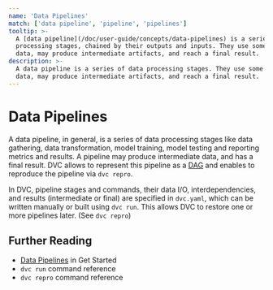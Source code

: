 ```yaml
---
name: 'Data Pipelines'
match: ['data pipeline', 'pipeline', 'pipelines']
tooltip: >-
  A [data pipeline](/doc/user-guide/concepts/data-pipelines) is a series of data
  processing stages, chained by their outputs and inputs. They use some initial
  data, may produce intermediate artifacts, and reach a final result.
description: >-
  A data pipeline is a series of data processing stages. They use some initial
  data, may produce intermediate artifacts, and reach a final result.
---
```


<!-- keywords: data pipeline, machine learning pipeline, devops for data science, devops for machine learning, "MLops", "what is a data pipeline?", "data pipeline examples", "machine learning (ML) workflow", "data science workflow", "data science pipeline workflow" -->

# Data Pipelines

A data pipeline, in general, is a series of data processing <abbr>stages</abbr>
like data gathering, data transformation, model training, model testing and
reporting <abbr>metrics</abbr> and results. A pipeline may produce intermediate
data, and has a final result. DVC allows to represent this pipeline as a
[DAG](https://en.wikipedia.org/wiki/Directed_acyclic_graph) and enables to
reproduce the pipeline via `dvc repro`.

In DVC, pipeline stages and commands, their data I/O, interdependencies, and
results (intermediate or final) are specified in `dvc.yaml`, which can be
written manually or built using `dvc run`. This allows DVC to restore one or
more pipelines later. (See `dvc repro`)

## Further Reading

- [Data Pipelines](/doc/start/data-pipelines.md) in Get Started
- `dvc run` command reference
- `dvc repro` command reference
